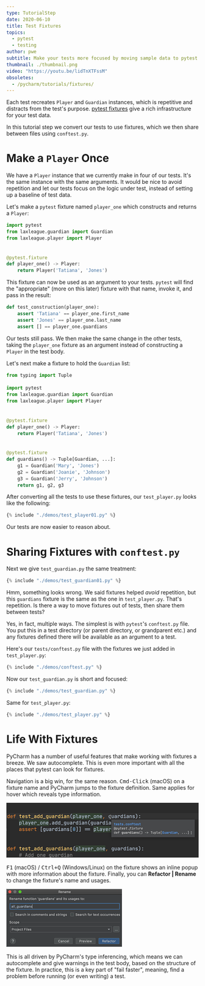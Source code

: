 ```yaml
---
type: TutorialStep
date: 2020-06-10
title: Test Fixtures
topics:
  - pytest
  - testing
author: pwe
subtitle: Make your tests more focused by moving sample data to pytest fixtures.
thumbnail: ./thumbnail.png
video: "https://youtu.be/lidTnXTFssM"
obsoletes:
  - /pycharm/tutorials/fixtures/
---
```


Each test recreates `Player` and `Guardian` instances, which is repetitive and distracts from the test's purpose.
[pytest fixtures](https://docs.pytest.org/en/latest/fixture.html) give a rich infrastructure for your test data.

In this tutorial step we convert our tests to use fixtures, which we then share between files using `conftest.py`.

# Make a `Player` Once

We have a `Player` instance that we currently make in four of our tests.
It's the same instance with the same arguments.
It would be nice to avoid repetition and let our tests focus on the logic under test, instead of setting up a baseline of test data.

Let's make a `pytest` fixture named `player_one` which constructs and returns a `Player`:

```python {1,6-8}
import pytest
from laxleague.guardian import Guardian
from laxleague.player import Player


@pytest.fixture
def player_one() -> Player:
    return Player('Tatiana', 'Jones')
```

This fixture can now be used as an argument to your tests.
`pytest` will find the "appropriate" (more on this later) fixture with that name, invoke it, and pass in the result:

```python
def test_construction(player_one):
    assert 'Tatiana' == player_one.first_name
    assert 'Jones' == player_one.last_name
    assert [] == player_one.guardians
```

Our tests still pass.
We then make the same change in the other tests, taking the `player_one` fixture as an argument instead of constructing a `Player` in the test body.

Let's next make a fixture to hold the `Guardian` list:

```python {1,13-18}
from typing import Tuple

import pytest
from laxleague.guardian import Guardian
from laxleague.player import Player


@pytest.fixture
def player_one() -> Player:
    return Player('Tatiana', 'Jones')


@pytest.fixture
def guardians() -> Tuple[Guardian, ...]:
    g1 = Guardian('Mary', 'Jones')
    g2 = Guardian('Joanie', 'Johnson')
    g3 = Guardian('Jerry', 'Johnson')
    return g1, g2, g3
```

After converting all the tests to use these fixtures, our `test_player.py` looks like the following:

```python
{% include "./demos/test_player01.py" %}
```

Our tests are now easier to reason about.

# Sharing Fixtures with `conftest.py`

Next we give `test_guardian.py` the same treatment:

```python
{% include "./demos/test_guardian01.py" %}
```

Hmm, something looks wrong.
We said fixtures helped _avoid_ repetition, but this `guardians` fixture is the same as the one in `test_player.py`.
That's repetition.
Is there a way to move fixtures out of tests, then share them between tests?

Yes, in fact, multiple ways.
The simplest is with `pytest`'s `conftest.py` file.
You put this in a test directory (or parent directory, or grandparent etc.) and any fixtures defined there will be available as an argument to a test.

Here's our `tests/conftest.py` file with the fixtures we just added in `test_player.py`:

```python
{% include "./demos/conftest.py" %}
```

Now our `test_guardian.py` is short and focused:

```python
{% include "./demos/test_guardian.py" %}
```

Same for `test_player.py`:

```python
{% include "./demos/test_player.py" %}
```

# Life With Fixtures

PyCharm has a number of useful features that make working with fixtures a breeze.
We saw autocomplete.
This is even more important with all the places that pytest can look for fixtures.

Navigation is a big win, for the same reason.
<kbd>Cmd-Click</kbd> (macOS) on a fixture name and PyCharm jumps to the fixture definition.
Same applies for hover which reveals type information.

![Hover For Type Information](hover.png)

<kbd>F1</kbd> (macOS) / <kbd>Ctrl+Q</kbd> (Windows/Linux) on the fixture shows an inline popup with more information about the fixture.
Finally, you can **Refactor | Rename** to change the fixture's name and usages.

![Refactor Rename](refactor_rename.png)

This is all driven by PyCharm's type inferencing, which means we can autocomplete and give warnings in the test body, based on the structure of the fixture.
In practice, this is a key part of "fail faster", meaning, find a problem before running (or even writing) a test.
